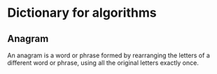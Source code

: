 <h1>Dictionary for algorithms</h1>
<h2 name="anagram">Anagram</h2>
<p>
An anagram is a word or phrase formed by rearranging the letters of a different word or phrase, using all the original letters exactly once.
</p>